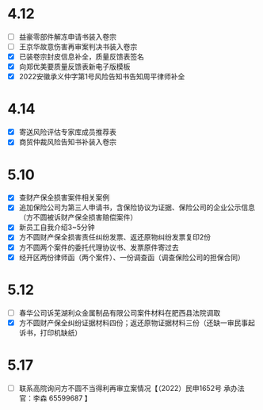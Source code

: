 # 4.12
- [ ] 益豪零部件解冻申请书装入卷宗
- [ ] 王京华故意伤害再审案判决书装入卷宗
- [x] 已装卷宗封皮信息补全，质量反馈表签名
- [x] 向郑优美要质量反馈表新电子版模板
- [x] 2022安徽承义仲字第1号风险告知书告知周平律师补全
# 4.14
- [x] 寄送风险评估专家库成员推荐表
- [x] 商贸仲裁风险告知书补装入卷宗
# 5.10
- [x] 查财产保全损害案件相关案例
- [x] 追加保险公司为第三人申请书，含保险协议为证据、保险公司的企业公示信息（方不圆被诉财产保全损害赔偿案件）
- [x] 新员工自我介绍3~5分钟
- [x] 方不圆财产保全损害责任纠纷发票、返还原物纠纷发票复印2份
- [x] 方不圆两个案件的委托代理协议书、发票原件寄过去
- [x] 经开区两份律师函（两个案件）、一份调查函（调查保险公司的担保合同）
# 5.12
- [ ] 春华公司诉芜湖利众金属制品有限公司案件材料在肥西县法院调取
- [x] 方不圆财产保全纠纷证据材料四份；返还原物证据材料三份（还缺一审民事起诉书，打印机缺纸）
# 5.17
- [ ] 联系高院询问方不圆不当得利再审立案情况【（2022）民申1652号 承办法官：李森 65599687 】